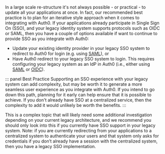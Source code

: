 In a large scale re-structure it's not always possible - or practical - to update all your applications at once. In fact, our recommended best practice is to plan for an iterative style approach when it comes to integrating with Auth0. If your applications already participate in Single Sign On (SSO), and your legacy identity system supports protocols such as OIDC or SAML, then you have a couple of options available if want to continue to provide SSO as you integrate with Auth0:  

* Update your existing identity provider in your legacy SSO system to redirect to Auth0 for login (e.g. using [SAML](/protocols/saml/saml-configuration/auth0-as-identity-provider)), or
* Have Auth0 redirect to your legacy SSO system to login. This requires configuring your legacy system as an IdP in Auth0 (i.e., either using [SAML](/protocols/saml/saml-configuration/auth0-as-service-provider) or [OIDC](/extensions/custom-social-extensions)).

::: panel Best Practice
Supporting an SSO experience with your legacy system can add complexity, but may be worth it to generate a more seamless user experience as you integrate with Auth0. If you intend to go down this path, planning for it early can help ensure that it is possible to achieve. If you don't already have SSO at a centralized service, then the complexity to add it would unlikely be worth the benefits.
:::

This is a complex topic that will likely need some additional investigation depending on your current legacy architecture, and we recommend you should only look into this if you currently have SSO support in your legacy system. Note: if you are currently redirecting from your applications to a centralized system to authenticate your users and that system only asks for credentials if you don’t already have a session with the centralized system, then you have a legacy SSO implementation.
